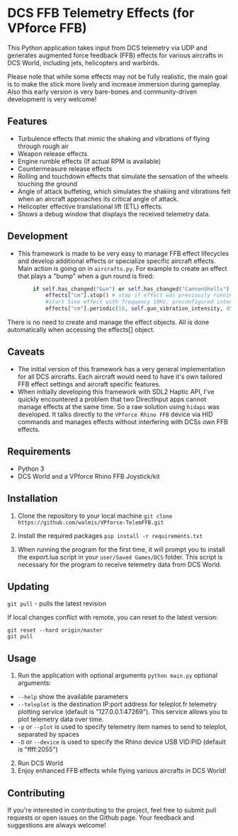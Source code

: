 # DCS FFB Telemetry Effects (for VPforce FFB)

This Python application takes input from DCS telemetry via UDP and generates augmented force feedback (FFB) effects for various aircrafts in DCS World, including jets, helicopters and warbirds. 

Please note that while some effects may not be fully realistic, the main goal is to make the stick more lively and increase immersion during gameplay. 
Also this early version is very bare-bones and community-driven development is very welcome!

## Features
- Turbulence effects that mimic the shaking and vibrations of flying through rough air
- Weapon release effects
- Engine rumble effects (If actual RPM is available) 
- Countermeasure release effects
- Rolling and touchdown effects that simulate the sensation of the wheels touching the ground
- Angle of attack buffeting, which simulates the shaking and vibrations felt when an aircraft approaches its critical angle of attack.
- Helicopter effective translational lift (ETL) effects.
- Shows a debug window that displays the received telemetry data.

## Development

- This framework is made to be very easy to manage FFB effect lifecycles and develop additional effects or specialize specific aircraft effects.
Main action is going on in `aircrafts.py`. 
For example to create an effect that plays a "bump" when a gun round is fired:
```python
        if self.has_changed("Gun") or self.has_changed("CannonShells"): 
            effects["cm"].stop() # stop if effect was previously running
            #start Sine effect with frequency 10Hz, preconfigured intensity, 45 deg angle and total duration of 50ms
            effects["cm"].periodic(10, self.gun_vibration_intensity, 45, duration=50).start()
```
There is no need to create and manage the effect objects. All is done automatically when accessing the effects[] object.

## Caveats

- The initial version of this framework has a very general implementation for all DCS aircrafts. Each aircraft would need to have it's own tailored FFB effect settings and aircraft specific features.
- When initially developing this framework with SDL2 Haptic API, I've quickly encountered a problem that two DirectInput apps cannot manage effects at the same time. So a raw solution using `hidapi` was developed. It talks directly to the `VPforce Rhino FFB` device via HID commands and manages effects without interfering with DCSs own FFB effects.

## Requirements
- Python 3
- DCS World and a VPforce Rhino FFB Joystick/kit

## Installation
1. Clone the repository to your local machine
`git clone https://github.com/walmis/VPforce-TelemFFB.git`

2. Install the required packages
`pip install -r requirements.txt`

3. When running the program for the first time, it will prompt you to install the export.lua script in your `user/Saved Games/DCS` folder. This script is necessary for the program to receive telemetry data from DCS World.

## Updating
`git pull` - pulls the latest revision

If local changes conflict with remote, you can reset to the latest version:

```
git reset --hard origin/master
git pull
```

## Usage
1. Run the application with optional arguments
`python main.py`
optional arguments: 
- `--help` show the available parameters
- `--teleplot` is the destination IP:port address for teleplot.fr telemetry plotting service (default is "127.0.0.1:47269"). This service allows you to plot telemetry data over time.
- `-p` or `--plot` is used to specify telemetry item names to send to teleplot, separated by spaces
- `-D` or `--device` is used to specify the Rhino device USB VID:PID (default is "ffff:2055")
2. Run DCS World
3. Enjoy enhanced FFB effects while flying various aircrafts in DCS World!

## Contributing
If you're interested in contributing to the project, feel free to submit pull requests or open issues on the Github page. Your feedback and suggestions are always welcome!
